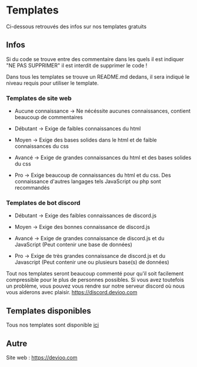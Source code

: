 # Templates
Ci-dessous retrouvés des infos sur nos templates gratuits

## Infos

Si du code se trouve entre des commentaire dans les quels il est indiquer "NE PAS SUPPRIMER" il est interdit de supprimer le code !

Dans tous les templates se trouve un README.md dedans, il sera indiqué le niveau requis pour utiliser le template.

### Templates de site web

- Aucune connaissance -> Ne nécéssite aucunes connaissances, contient beaucoup de commentaires

- Débutant -> Exige de faibles connaissances du html

- Moyen -> Exige des bases solides dans le html et de faible connaissances du css

- Avancé -> Exige de grandes connaissances du html et des bases solides du css

- Pro -> Exige beaucoup de connaissances du html et du css. Des connaissance d'autres langages tels JavaScript ou php sont recommandés

### Templates de bot discord

- Débutant -> Exige des faibles connaissances de discord.js

- Moyen -> Exige des bonnes connaissance de discord.js

- Avancé -> Exige de grandes connaissance de discord.js et du JavaScript (Peut contenir une base de données)

- Pro -> Exige de très grandes connaissance de discord.js et du Javascript (Peut contenir une ou plusieurs base(s) de données)

Tout nos templates seront beaucoup commenté pour qu'il soit facilement compressible pour le plus de personnes possibles.
Si vous avez toutefois un problème, vous pouvez vous rendre sur notre serveur discord où nous vous aiderons avec plaisir. https://discord.devioo.com

## Templates disponibles

Tous nos templates sont disponible [ici](https://devioo.com/templates)

## Autre

Site web : https://devioo.com
